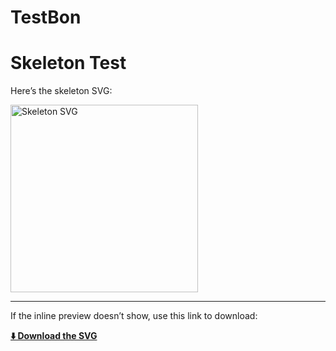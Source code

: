# TestBon

# Skeleton Test

Here’s the skeleton SVG:

<!-- Try to render inline -->
<img src="assets/szkielet_base_plain_no_markings_ids.svg" alt="Skeleton SVG" width="300">

---

If the inline preview doesn’t show, use this link to download:

**[⬇️ Download the SVG](assets/szkielet_base_plain_no_markings_ids.svg?raw=1)**
